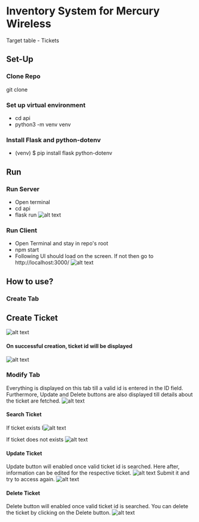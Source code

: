 # Inventory System for Mercury Wireless
Target table - Tickets

## Set-Up

### Clone Repo
git clone <repo>
### Set up virtual environment
  - cd api
  - python3 -m venv venv
### Install Flask and python-dotenv
  - (venv) $ pip install flask python-dotenv

## Run
### Run Server
- Open terminal
- cd api
- flask run
![alt text](https://github.com/komalsorte/Inventory-System-for-Mercury-Wireless/blob/master/img/server.png)
### Run Client
- Open Terminal and stay in repo's root
- npm start
- Following UI should load on the screen. If not then go to http://localhost:3000/
![alt text](https://github.com/komalsorte/Inventory-System-for-Mercury-Wireless/blob/master/img/homePage.png)

## How to use?
### Create Tab
## Create Ticket
![alt text](https://github.com/komalsorte/Inventory-System-for-Mercury-Wireless/blob/master/img/createTicket.png)
#### On successful creation, ticket id will be displayed
![alt text](https://github.com/komalsorte/Inventory-System-for-Mercury-Wireless/blob/master/img/ticketCreated.png)
### Modify Tab
Everything is displayed on this tab till a valid id is entered in the ID field. Furthermore, Update and Delete buttons are also displayed till details about the ticket are fetched.
![alt text](https://github.com/komalsorte/Inventory-System-for-Mercury-Wireless/blob/master/img/ModifyTab.png)
#### Search Ticket
If ticket exists
I![alt text](https://github.com/komalsorte/Inventory-System-for-Mercury-Wireless/blob/master/img/searchID.png)

If ticket does not exists
![alt text](https://github.com/komalsorte/Inventory-System-for-Mercury-Wireless/blob/master/img/InvalidTicket.png)


#### Update Ticket
Update button will enabled once valid ticket id is searched. Here after, information can be edited for the respective ticket.
![alt text](https://github.com/komalsorte/Inventory-System-for-Mercury-Wireless/blob/master/img/ModifyTicket.png)
Submit it and try to access again. 
![alt text](https://github.com/komalsorte/Inventory-System-for-Mercury-Wireless/blob/master/img/ModifiedTicketSearched.png)

#### Delete Ticket
Delete button will enabled once valid ticket id is searched. You can delete the ticket by  clicking on the Delete button.
![alt text](https://github.com/komalsorte/Inventory-System-for-Mercury-Wireless/blob/master/img/TicketDeleted.png)
